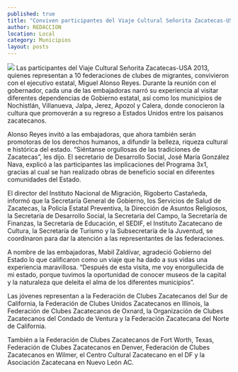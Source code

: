 ```yaml
---
published: true
title: "Conviven participantes del Viaje Cultural Señorita Zacatecas-USA con el gobernador"
author: REDACCION
location: Local
category: Municipios
layout: posts
---
```


![](http://i.imgur.com/mdc1oE6m.jpg)
Las participantes del Viaje Cultural Señorita Zacatecas-USA 2013, quienes representan a 10 federaciones de clubes de migrantes, convivieron con el ejecutivo estatal, Miguel Alonso Reyes. 
Durante la reunión con el gobernador, cada una de las embajadoras narró su experiencia al visitar diferentes dependencias de Gobierno estatal, así como los municipios de Nochistlán, Villanueva, Jalpa, Jerez, Apozol y Calera, donde conocieron la cultura que promoverán a su regreso a Estados Unidos entre los paisanos zacatecanos. 

Alonso Reyes invitó a las embajadoras, que ahora también serán promotoras de los derechos humanos, a difundir la belleza, riqueza cultural e histórica del estado. 
“Siéntanse orgullosas de las tradiciones de Zacatecas”, les dijo.
El secretario de Desarrollo Social, José María González Nava, explicó a las participantes las implicaciones del Programa 3x1, gracias al cual se han realizado obras de beneficio social en diferentes comunidades del Estado.

El director del Instituto Nacional de Migración, Rigoberto Castañeda, informó que la Secretaría General de Gobierno, los Servicios de Salud de Zacatecas, la Policía Estatal Preventiva, la Dirección de Asuntos Religiosos, la Secretaría de Desarrollo Social, la Secretaría del Campo, la Secretaría de Finanzas, la Secretaría de Educación, el SEDIF, el Instituto Zacatecano de Cultura, la Secretaría de Turismo y la Subsecretaría de la Juventud, se coordinaron para dar la atención a las representantes de las federaciones.

A nombre de las embajadoras, Mabil Zaldívar, agradeció Gobierno del Estado lo que calificaron como un viaje que ha dado a sus vidas una experiencia maravillosa.
“Después de esta visita, me voy enorgullecida de mi estado, porque tuvimos la oportunidad de conocer museos de la capital y la naturaleza que deleita el alma de los diferentes municipios”.

Las jóvenes representan a la Federación de Clubes Zacatecanos del Sur de California, la Federación de Clubes Unidos Zacatecanos en Illinois, la Federación de Clubes Zacatecanos de Oxnard, la Organización de Clubes Zacatecanos del Condado de Ventura y la Federación Zacatecana del Norte de California.

También a la Federación de Clubes Zacatecanos de Fort Worth, Texas, Federación de Clubes Zacatecanos en Denver, Federación de Clubes Zacatecanos en Wilmer, el Centro Cultural Zacatecano en el DF y la Asociación Zacatecana en Nuevo León AC. 
